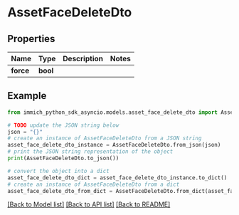 # AssetFaceDeleteDto


## Properties

Name | Type | Description | Notes
------------ | ------------- | ------------- | -------------
**force** | **bool** |  | 

## Example

```python
from immich_python_sdk_asyncio.models.asset_face_delete_dto import AssetFaceDeleteDto

# TODO update the JSON string below
json = "{}"
# create an instance of AssetFaceDeleteDto from a JSON string
asset_face_delete_dto_instance = AssetFaceDeleteDto.from_json(json)
# print the JSON string representation of the object
print(AssetFaceDeleteDto.to_json())

# convert the object into a dict
asset_face_delete_dto_dict = asset_face_delete_dto_instance.to_dict()
# create an instance of AssetFaceDeleteDto from a dict
asset_face_delete_dto_from_dict = AssetFaceDeleteDto.from_dict(asset_face_delete_dto_dict)
```
[[Back to Model list]](../README.md#documentation-for-models) [[Back to API list]](../README.md#documentation-for-api-endpoints) [[Back to README]](../README.md)


